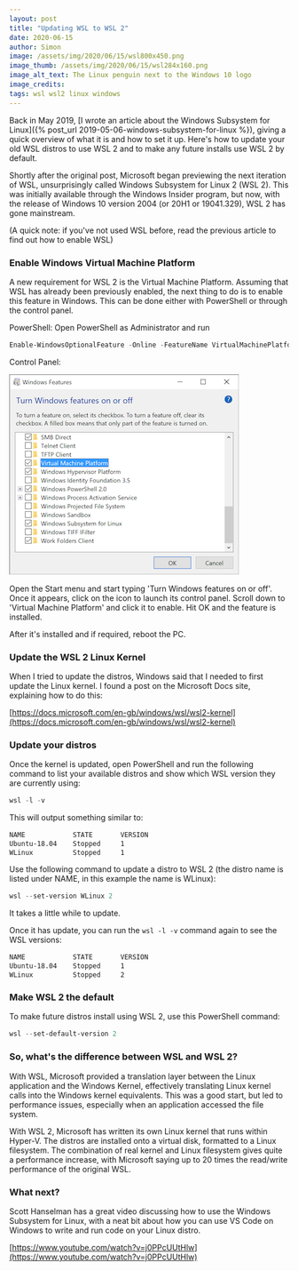 ```yaml
---
layout: post
title: "Updating WSL to WSL 2"
date: 2020-06-15
author: Simon
image: /assets/img/2020/06/15/wsl800x450.png
image_thumb: /assets/img/2020/06/15/wsl284x160.png
image_alt_text: The Linux penguin next to the Windows 10 logo
image_credits: 
tags: wsl wsl2 linux windows
---
```


Back in May 2019, [I wrote an article about the Windows Subsystem for Linux]({% post_url 2019-05-06-windows-subsystem-for-linux %}), giving a quick overview of what it is and how to set it up. Here's how to update your old WSL distros to use WSL 2 and to make any future installs use WSL 2 by default.

Shortly after the original post, Microsoft began previewing the next iteration of WSL, unsurprisingly called Windows Subsystem for Linux 2 (WSL 2). This was initially available through the Windows Insider program, but now, with the release of Windows 10 version 2004 (or 20H1 or 19041.329), WSL 2 has gone mainstream.

(A quick note: if you've not used WSL before, read the previous article to find out how to enable WSL)

### Enable Windows Virtual Machine Platform
A new requirement for WSL 2 is the Virtual Machine Platform. Assuming that WSL has already been previously enabled, the next thing to do is to enable this feature in Windows. This can be done either with PowerShell or through the control panel.

PowerShell:
Open PowerShell as Administrator and run
```powershell
Enable-WindowsOptionalFeature -Online -FeatureName VirtualMachinePlatform
```

Control Panel:

![The Windows Features control panel](/assets/img/2020/06/15/controlpanel.png)

Open the Start menu and start typing 'Turn Windows features on or off'.
Once it appears, click on the icon to launch its control panel.
Scroll down to 'Virtual Machine Platform' and click it to enable.
Hit OK and the feature is installed.

After it's installed and if required, reboot the PC.

### Update the WSL 2 Linux Kernel
When I tried to update the distros, Windows said that I needed to first update the Linux kernel. I found a post on the Microsoft Docs site, explaining how to do this:

[https://docs.microsoft.com/en-gb/windows/wsl/wsl2-kernel](https://docs.microsoft.com/en-gb/windows/wsl/wsl2-kernel)

### Update your distros
Once the kernel is updated, open PowerShell and run the following command to list your available distros and show which WSL version they are currently using:
```powershell
wsl -l -v
```
This will output something similar to:
```plaintext
NAME            STATE       VERSION
Ubuntu-18.04    Stopped     1
WLinux          Stopped     1
```

Use the following command to update a distro to WSL 2 (the distro name is listed under NAME, in this example the name is WLinux):
```powershell
wsl --set-version WLinux 2
```
It takes a little while to update.

Once it has update, you can run the ``` wsl -l -v ``` command again to see the WSL versions:
```plaintext
NAME            STATE       VERSION
Ubuntu-18.04    Stopped     1
WLinux          Stopped     2
```

### Make WSL 2 the default
To make future distros install using WSL 2, use this PowerShell command:
```powershell
wsl --set-default-version 2
```

### So, what's the difference between WSL and WSL 2?
With WSL, Microsoft provided a translation layer between the Linux application and the Windows Kernel, effectively translating Linux kernel calls into the Windows kernel equivalents. This was a good start, but led to performance issues, especially when an application accessed the file system.

With WSL 2, Microsoft has written its own Linux kernel that runs within Hyper-V. The distros are installed onto a virtual disk, formatted to a Linux filesystem. The combination of real kernel and Linux filesystem gives quite a performance increase, with Microsoft saying up to 20 times the read/write performance of the original WSL.

### What next?
Scott Hanselman has a great video discussing how to use the Windows Subsystem for Linux, with a neat bit about how you can use VS Code on Windows to write and run code on your Linux distro.

[https://www.youtube.com/watch?v=j0PPcUUtHlw](https://www.youtube.com/watch?v=j0PPcUUtHlw)
